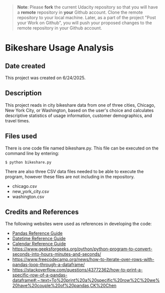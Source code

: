 >**Note**: Please **fork** the current Udacity repository so that you will have a **remote** repository in **your** Github account. Clone the remote repository to your local machine. Later, as a part of the project "Post your Work on Github", you will push your proposed changes to the remote repository in your Github account.

# Bikeshare Usage Analysis

## Date created
This project was created on 6/24/2025.

## Description
This project reads in city bikeshare data from one of three cities, Chicago, New York City, or Washington, based on the user's choice and calculates descriptive statistics of usage information, customer demographics, and travel times.

## Files used
There is one code file named bikeshare.py. This file can be executed on the command line by entering:

    $ python bikeshare.py

There are also three CSV data files needed to be able to execute the program, however these files are not including in the repository.

* chicago.csv
* new_york_city.csv
* washington.csv

## Credits and References
The following websites were used as references in developing the code:

* [Pandas Reference Guide](https://pandas.pydata.org/pandas-docs/stable/reference/api/pandas.Series.dt.day_name.html#pandas.Series.dt.day_name)
* [Datetime Reference Guide](https://pandas.pydata.org/docs/reference/api/pandas.Series.dt.hour.html)
* [Calendar Reference Guide](https://docs.python.org/3/library/calendar.html)
* https://www.geeksforgeeks.org/python/python-program-to-convert-seconds-into-hours-minutes-and-seconds/
* https://www.freecodecamp.org/news/how-to-iterate-over-rows-with-pandas-loop-through-a-dataframe/
* https://stackoverflow.com/questions/43772362/how-to-print-a-specific-row-of-a-pandas-dataframe#:~:text=To%20print%20a%20specific%20row%2C%20we%20have%20couple%20of%20pandas,CK%20Chen

